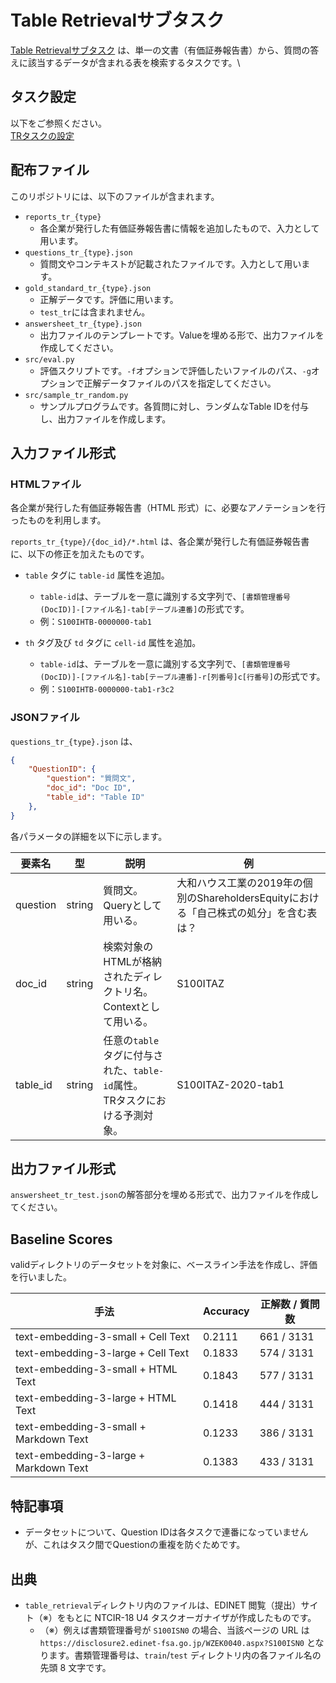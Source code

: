 # Table Retrievalサブタスク
[Table Retrievalサブタスク](https://sites.google.com/view/ntcir18-u4/subtasks/table-retrieval?authuser=0, "Table Retrieval") は、単一の文書（有価証券報告書）から、質問の答えに該当するデータが含まれる表を検索するタスクです。\

## タスク設定
以下をご参照ください。\
[TRタスクの設定](https://sites.google.com/view/ntcir18-u4/subtasks/table-retrieval?authuser=0, "Table Retrieval")

## 配布ファイル
このリポジトリには、以下のファイルが含まれます。
- `reports_tr_{type}`
    - 各企業が発行した有価証券報告書に情報を追加したもので、入力として用います。
- `questions_tr_{type}.json`
    - 質問文やコンテキストが記載されたファイルです。入力として用います。
- `gold_standard_tr_{type}.json`
    - 正解データです。評価に用います。
    - `test_tr`には含まれません。
- `answersheet_tr_{type}.json`
    - 出力ファイルのテンプレートです。Valueを埋める形で、出力ファイルを作成してください。
- `src/eval.py`
    - 評価スクリプトです。`-f`オプションで評価したいファイルのパス、`-g`オプションで正解データファイルのパスを指定してください。
- `src/sample_tr_random.py`
    - サンプルプログラムです。各質問に対し、ランダムなTable IDを付与し、出力ファイルを作成します。

## 入力ファイル形式
### HTMLファイル
各企業が発行した有価証券報告書（HTML 形式）に、必要なアノテーションを行ったものを利用します。

`reports_tr_{type}/{doc_id}/*.html` は、各企業が発行した有価証券報告書に、以下の修正を加えたものです。

- `table` タグに `table-id` 属性を追加。
    - `table-id`は、テーブルを一意に識別する文字列で、`[書類管理番号(DocID)]-[ファイル名]-tab[テーブル連番]`の形式です。
    - 例：`S100IHTB-0000000-tab1`

- `th` タグ及び `td` タグに `cell-id` 属性を追加。
    - `table-id`は、テーブルを一意に識別する文字列で、`[書類管理番号(DocID)]-[ファイル名]-tab[テーブル連番]-r[列番号]c[行番号]`の形式です。
    - 例：`S100IHTB-0000000-tab1-r3c2`

### JSONファイル
`questions_tr_{type}.json` は、

```json
{
    "QuestionID": {
        "question": "質問文",
        "doc_id": "Doc ID",
        "table_id": "Table ID"
    },
}
```

各パラメータの詳細を以下に示します。

| 要素名 | 型 | 説明 | 例 |
| --- | --- | --- | --- |
| question | string | 質問文。Queryとして用いる。 | 大和ハウス工業の2019年の個別のShareholdersEquityにおける「自己株式の処分」を含む表は？ |
| doc_id | string | 検索対象のHTMLが格納されたディレクトリ名。 <br> Contextとして用いる。 | S100ITAZ |
| table_id | string | 任意の`table`タグに付与された、`table-id`属性。 <br> TRタスクにおける予測対象。 | S100ITAZ-2020-tab1 |

## 出力ファイル形式
`answersheet_tr_test.json`の解答部分を埋める形式で、出力ファイルを作成してください。

## Baseline Scores
validディレクトリのデータセットを対象に、ベースライン手法を作成し、評価を行いました。

| 手法 | Accuracy | 正解数 / 質問数 |
| --- | --- | --- |
| text-embedding-3-small + Cell Text | 0.2111 | 661 / 3131 |
| text-embedding-3-large + Cell Text | 0.1833 | 574 / 3131 |
| text-embedding-3-small + HTML Text | 0.1843 | 577 / 3131 |
| text-embedding-3-large + HTML Text | 0.1418 | 444 / 3131 |
| text-embedding-3-small + Markdown Text | 0.1233 | 386 / 3131 |
| text-embedding-3-large + Markdown Text | 0.1383 | 433 / 3131 |

## 特記事項
- データセットについて、Question IDは各タスクで連番になっていませんが、これはタスク間でQuestionの重複を防ぐためです。

## 出典
- `table_retrieval`ディレクトリ内のファイルは、EDINET 閲覧（提出）サイト（※）をもとに NTCIR-18 U4 タスクオーガナイザが作成したものです。
    - （※）例えば書類管理番号が `S100ISN0` の場合、当該ページの URL は `https://disclosure2.edinet-fsa.go.jp/WZEK0040.aspx?S100ISN0` となります。書類管理番号は、`train`/`test` ディレクトリ内の各ファイル名の先頭 8 文字です。
